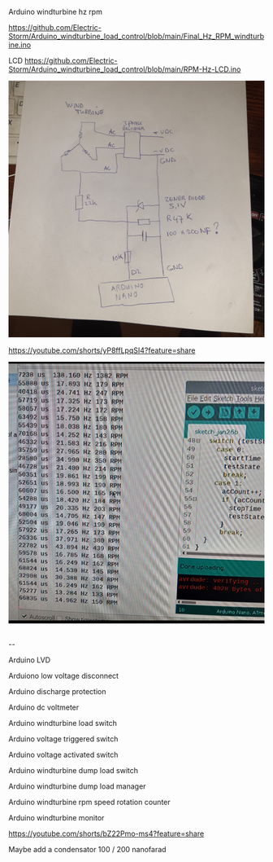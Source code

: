
Arduino windturbine hz rpm 

https://github.com/Electric-Storm/Arduino_windturbine_load_control/blob/main/Final_Hz_RPM_windturbine.ino

LCD https://github.com/Electric-Storm/Arduino_windturbine_load_control/blob/main/RPM-Hz-LCD.ino


<IMG SRC="https://raw.githubusercontent.com/Electric-Storm/Arduino_windturbine_load_control/main/20230126_181058.jpg">

https://youtube.com/shorts/yP8ffLpqSI4?feature=share

<img src="https://raw.githubusercontent.com/Electric-Storm/Arduino_windturbine_load_control/main/Screenshot_20230127-174449_Gallery.jpg">

##
--

Arduino LVD

Arduiono low voltage disconnect

Arduino discharge protection

Arduino dc voltmeter 

Arduino windturbine load switch

Arduino voltage triggered switch

Arduino voltage activated switch

Arduino windturbine dump load switch

Arduino windturbine dump load manager


Arduino windturbine rpm speed rotation counter





Arduino windturbine monitor

https://youtube.com/shorts/bZ22Pmo-ms4?feature=share

Maybe add a condensator 100 / 200 nanofarad

